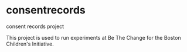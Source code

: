 # consentrecords
consent records project

This project is used to run experiments at Be The Change for the Boston Children's Initiative.

